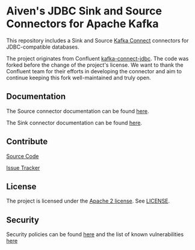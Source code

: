 # Aiven's JDBC Sink and Source Connectors for Apache Kafka

This repository includes a Sink and Source
[Kafka Connect](http://kafka.apache.org/documentation.html#connect)
connectors for JDBC-compatible databases.

The project originates from Confluent
[kafka-connect-jdbc](https://github.com/confluentinc/kafka-connect-jdbc).
The code was forked before the change of the project's license. We want
to thank the Confluent team for their efforts in developing the
connector and aim to continue keeping this fork well-maintained and
truly open.

## Documentation

The Source connector documentation can be found
[here](docs/source-connector.md).

The Sink connector documentation can be found
[here](docs/sink-connector.md).

## Contribute

[Source Code](https://github.com/aiven/jdbc-connector-for-apache-kafka)

[Issue Tracker](https://github.com/aiven/jdbc-connector-for-apache-kafka/issues)

## License

The project is licensed under the
[Apache 2 license](https://www.apache.org/licenses/LICENSE-2.0). See
[LICENSE](LICENSE).

## Security

Security policies can be found [here](SECURITY.md) and the list of known vulnerabilities [here](cve-list.md)